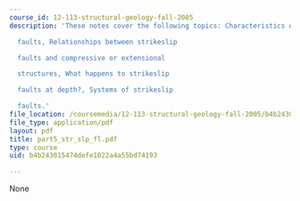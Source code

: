 ```yaml
---
course_id: 12-113-structural-geology-fall-2005
description: 'These notes cover the following topics: Characteristics of strikeslip

  faults, Relationships between strikeslip

  faults and compressive or extensional

  structures, What happens to strikeslip

  faults at depth?, Systems of strikeslip

  faults.'
file_location: /coursemedia/12-113-structural-geology-fall-2005/b4b243015474defe1022a4a55bd74193_part5_str_slp_fl.pdf
file_type: application/pdf
layout: pdf
title: part5_str_slp_fl.pdf
type: course
uid: b4b243015474defe1022a4a55bd74193

---
```

None